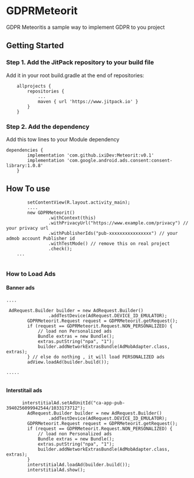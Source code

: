# GDPRMeteorit
GDPR Meteoritis a sample way to implement GDPR to you project

## Getting Started
### Step 1. Add the JitPack repository to your build file 
Add it in your root build.gradle at the end of repositories:

```
	allprojects {
		repositories {
			...
			maven { url 'https://www.jitpack.io' }
		}
	}
```
### Step 2. Add the dependency
 Add this tow lines to your Module dependency
```
dependencies {
		implementation 'com.github.ixiDev:Meteorit:v0.1'
		implementation 'com.google.android.ads.consent:consent-library:1.0.8'
	}
```

## How To use

```
        setContentView(R.layout.activity_main);
        ....
        new GDPRMeteorit()
                .withContext(this)
                .withPrivacyUrl("https://www.example.com/privacy") // your privacy url
                .withPublisherIds("pub-xxxxxxxxxxxxxxxx") // your admob account Publisher id 
                .withTestMode() // remove this on real project
                .check();
    ...
    
```
### How to Load Ads 
#### Banner ads

```
....

 AdRequest.Builder builder = new AdRequest.Builder()
                .addTestDevice(AdRequest.DEVICE_ID_EMULATOR);
        GDPRMeteorit.Request request = GDPRMeteorit.getRequest();
        if (request == GDPRMeteorit.Request.NON_PERSONALIZED) {
            // load non Personalized ads
            Bundle extras = new Bundle();
            extras.putString("npa", "1");
            builder.addNetworkExtrasBundle(AdMobAdapter.class, extras);
        } // else do nothing , it will load PERSONALIZED ads
        adView.loadAd(builder.build());
	
.....
	
```
#### Interstitail ads

```
      interstitialAd.setAdUnitId("ca-app-pub-3940256099942544/1033173712");
        AdRequest.Builder builder = new AdRequest.Builder()
                .addTestDevice(AdRequest.DEVICE_ID_EMULATOR);
        GDPRMeteorit.Request request = GDPRMeteorit.getRequest();
        if (request == GDPRMeteorit.Request.NON_PERSONALIZED) {
            // load non Personalized ads
            Bundle extras = new Bundle();
            extras.putString("npa", "1");
            builder.addNetworkExtrasBundle(AdMobAdapter.class, extras);
        }
        interstitialAd.loadAd(builder.build());
        interstitialAd.show();

```
